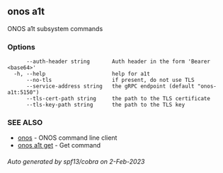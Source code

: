 <!--
SPDX-FileCopyrightText: 2019-present Open Networking Foundation <info@opennetworking.org>

SPDX-License-Identifier: Apache-2.0
-->

## onos a1t

ONOS a1t subsystem commands

### Options

```
      --auth-header string       Auth header in the form 'Bearer <base64>'
  -h, --help                     help for a1t
      --no-tls                   if present, do not use TLS
      --service-address string   the gRPC endpoint (default "onos-a1t:5150")
      --tls-cert-path string     the path to the TLS certificate
      --tls-key-path string      the path to the TLS key
```

### SEE ALSO

* [onos](onos.md)	 - ONOS command line client
* [onos a1t get](onos_a1t_get.md)	 - Get command

###### Auto generated by spf13/cobra on 2-Feb-2023
